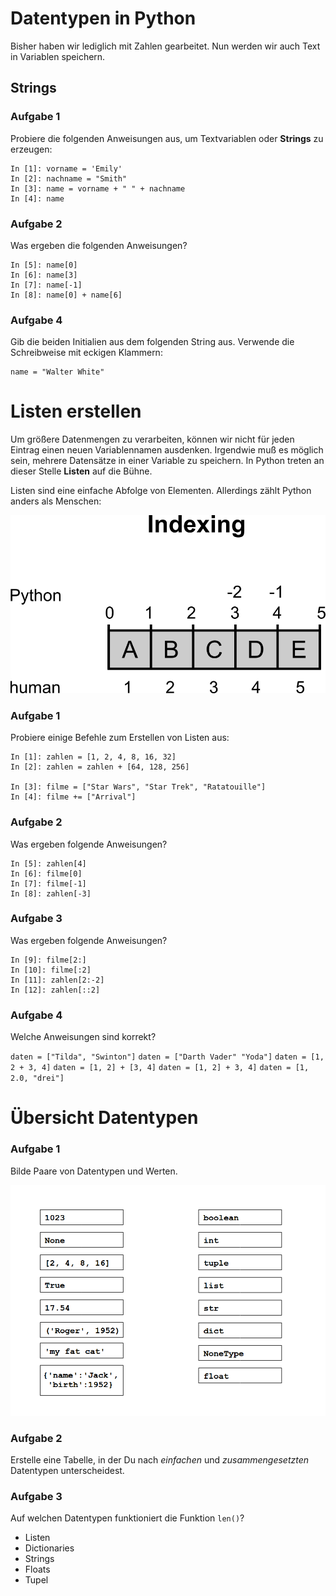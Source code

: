 
# Datentypen in Python

Bisher haben wir lediglich mit Zahlen gearbeitet. Nun werden wir auch Text in Variablen speichern. 


## Strings


### Aufgabe 1

Probiere die folgenden Anweisungen aus, um Textvariablen oder **Strings** zu erzeugen:

    In [1]: vorname = 'Emily'
    In [2]: nachname = "Smith"
    In [3]: name = vorname + " " + nachname
    In [4]: name

### Aufgabe 2

Was ergeben die folgenden Anweisungen?

    In [5]: name[0]
    In [6]: name[3]
    In [7]: name[-1]
    In [8]: name[0] + name[6]

### Aufgabe 4

Gib die beiden Initialien aus dem folgenden String aus. Verwende die Schreibweise mit eckigen Klammern:

    name = "Walter White"



# Listen erstellen

Um größere Datenmengen zu verarbeiten, können wir nicht für jeden Eintrag einen neuen Variablennamen ausdenken. Irgendwie muß es möglich sein, mehrere Datensätze in einer Variable zu speichern. In Python treten an dieser Stelle **Listen** auf die Bühne.

Listen sind eine einfache Abfolge von Elementen. Allerdings zählt Python anders als Menschen:

![Indizierung](indexing.png)

### Aufgabe 1

Probiere einige Befehle zum Erstellen von Listen aus:

    In [1]: zahlen = [1, 2, 4, 8, 16, 32]
    In [2]: zahlen = zahlen + [64, 128, 256]

    In [3]: filme = ["Star Wars", "Star Trek", "Ratatouille"]
    In [4]: filme += ["Arrival"]

### Aufgabe 2

Was ergeben folgende Anweisungen?

    In [5]: zahlen[4]
    In [6]: filme[0]
    In [7]: filme[-1]
    In [8]: zahlen[-3]

### Aufgabe 3

Was ergeben folgende Anweisungen?

    In [9]: filme[2:]
    In [10]: filme[:2]
    In [11]: zahlen[2:-2]
    In [12]: zahlen[::2]

### Aufgabe 4

<quiz name="">
    <question multiple>
<p>Welche Anweisungen sind korrekt?</p>
    <answer correct><code>daten = ["Tilda", "Swinton"]</code></answer>
    <answer><code>daten = ["Darth Vader" "Yoda"]</code></answer>
    <answer correct><code>daten = [1, 2 + 3, 4]</code></answer>
    <answer correct><code>daten = [1, 2] + [3, 4]</code></answer>
    <answer><code>daten = [1, 2] + 3, 4]</code></answer>
    <answer correct><code>daten = [1, 2.0, "drei"]</code></answer>
    <explanation></explanation>
    </question>
</quiz>

# Übersicht Datentypen

### Aufgabe 1

Bilde Paare von Datentypen und Werten.

![datatype exercise](../exercises/datatypes.png)


### Aufgabe 2

Erstelle eine Tabelle, in der Du nach *einfachen* und *zusammengesetzten* Datentypen unterscheidest.

### Aufgabe 3

Auf welchen Datentypen funktioniert die Funktion `len()`?

* Listen
* Dictionaries
* Strings
* Floats
* Tupel

